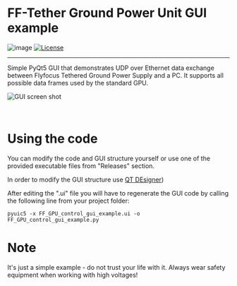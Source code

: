 # FF-Tether Ground Power Unit GUI example
![image](https://img.shields.io/badge/-Open%20Source%20Software-0ea95a)
[![License](https://img.shields.io/badge/License-BSD_3--Clause-brown.svg)](https://opensource.org/licenses/BSD-3-Clause)

<hr>

Simple PyQt5 GUI that demonstrates UDP over Ethernet data exchange between Flyfocus Tethered Ground Power Supply and a PC. It supports all possible data frames used by the standard GPU.

![GUI screen shot](gui.ss.png)

<br>

# Using the code #
You can modify the code and GUI structure yourself or use one of the provided executable files from "Releases" section.

In order to modify the GUI structure use [QT DEsigner](https://doc.qt.io/qt-6/qtdesigner-manual.html))

After editing the ".ui" file you will have to regenerate the GUI code by calling the following line from your project folder: 

```
pyuic5 -x FF_GPU_control_gui_example.ui -o FF_GPU_control_gui_example.py
```


# Note #
It's just a simple example - do not trust your life with it. Always wear safety equipment when working with high voltages!